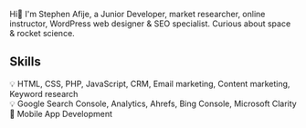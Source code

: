 Hi👋 I'm Stephen Afije, a Junior Developer, market researcher, online instructor, WordPress web designer & SEO specialist. Curious about space & rocket science.

<h2>Skills</h2>
💡 HTML, CSS, PHP, JavaScript, CRM, Email marketing, Content marketing, Keyword research<br>
💡 Google Search Console, Analytics, Ahrefs, Bing Console, Microsoft Clarity<br>
🌱 Mobile App Development 



